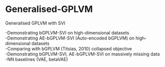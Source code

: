 # Generalised-GPLVM 

Generalised GPLVM with SVI

-Demonstrating bGPLVM-SVI on high-dimensional datasets \
-Demonstrating AE-bGPLVM-SVI (Auto-encoded bGPLVM) on high-dimensional datasets \
-Comparing with bGPLVM (Titsias, 2010) collapsed objective \
-Demonstrating bGPLVM-SVI, AE-bGPLVM-SVI on massively missing data \
-NN baselines (VAE, betaVAE) 
